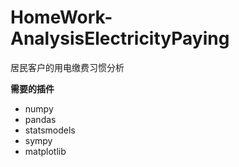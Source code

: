 # HomeWork-AnalysisElectricityPaying

居民客户的用电缴费习惯分析

**需要的插件**

- numpy
- pandas
- statsmodels
- sympy
- matplotlib
